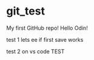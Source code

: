 # git_test
My first GitHub repo!
Hello Odin!

test 1 lets ee if first save works

test 2 on vs code TEST